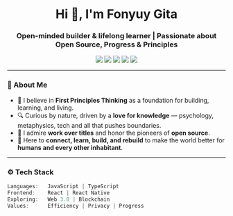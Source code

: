 <h1 align="center">Hi 👋, I'm Fonyuy Gita</h1>
<h3 align="center">Open-minded builder & lifelong learner | Passionate about Open Source, Progress & Principles</h3>

<p align="center">
  <img src="https://img.shields.io/badge/Open%20to%20work-Yes-green?style=flat-square" />
  <img src="https://img.shields.io/badge/Philosophy-First%20Principles-blueviolet?style=flat-square" />
  <img src="https://img.shields.io/badge/Web3-Privacy%20Matters-orange?style=flat-square" />
  <img src="https://img.shields.io/badge/Loves-JavaScript-yellow?style=flat-square" />
  <img src="https://img.shields.io/badge/Focus-Consistency%20%26%20Progress-red?style=flat-square" />
</p>

---

### 🧠 About Me

- 🚀 I believe in **First Principles Thinking** as a foundation for building, learning, and living.
- 🔍 Curious by nature, driven by a **love for knowledge** — psychology, metaphysics, tech and all that pushes boundaries.
- 🤝 I admire **work over titles** and honor the pioneers of **open source**.
- 🧩 Here to **connect, learn, build, and rebuild** to make the world better for **humans and every other inhabitant**.

---

### ⚙️ Tech Stack

```ts
Languages:   JavaScript | TypeScript  
Frontend:    React | React Native  
Exploring:   Web 3.0 | Blockchain  
Values:      Efficiency | Privacy | Progress
